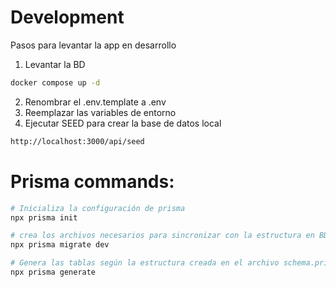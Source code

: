 # Development

Pasos para levantar la app en desarrollo

1. Levantar la BD

```bash
docker compose up -d
```

2. Renombrar el .env.template a .env
3. Reemplazar las variables de entorno
4. Ejecutar SEED para crear la base de datos local

```bash
http://localhost:3000/api/seed
```

# Prisma commands:

```bash
# Inicializa la configuración de prisma
npx prisma init

# crea los archivos necesarios para sincronizar con la estructura en BD
npx prisma migrate dev

# Genera las tablas según la estructura creada en el archivo schema.prisma
npx prisma generate
```
